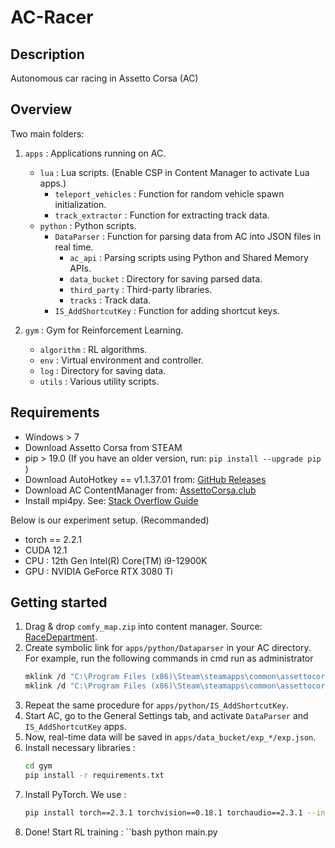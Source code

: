 # AC-Racer

## Description
Autonomous car racing in Assetto Corsa (AC)


## Overview
Two main folders:

1. `apps` : Applications running on AC.
    - `lua` : Lua scripts. (Enable CSP in Content Manager to activate Lua apps.)
        - `teleport_vehicles` : Function for random vehicle spawn initialization.
        - `track_extractor` : Function for extracting track data.
    - `python` : Python scripts.
        - `DataParser` : Function for parsing data from AC into JSON files in real time.
            - `ac_api` : Parsing scripts using Python and Shared Memory APIs.
            - `data_bucket` : Directory for saving parsed data.
            - `third_party` : Third-party libraries.
            - `tracks` : Track data.
        - `IS_AddShortcutKey` : Function for adding shortcut keys.

2. `gym` : Gym for Reinforcement Learning.
    - `algorithm` : RL algorithms.
    - `env` : Virtual environment and controller.
    - `log` : Directory for saving data.
    - `utils` : Various utility scripts.


## Requirements
- Windows > 7
- Download Assetto Corsa from STEAM
- pip > 19.0 (If you have an older version, run:  ```pip install --upgrade pip``` )
- Download AutoHotkey == v1.1.37.01 from: [GitHub Releases](https://github.com/AutoHotkey/AutoHotkey/releases)
- Download AC ContentManager from: [AssettoCorsa.club](https://assettocorsa.club/content-manager.html)
- Install mpi4py. See: [Stack Overflow Guide](https://stackoverflow.com/questions/54615336/how-to-install-mpi4py-on-windows-10-with-msmpi)

Below is our experiment setup. (Recommanded)
- torch == 2.2.1
- CUDA 12.1
- CPU : 12th Gen Intel(R) Core(TM) i9-12900K
- GPU : NVIDIA GeForce RTX 3080 Ti


## Getting started
1. Drag & drop `comfy_map.zip` into content manager. Source: [RaceDepartment](https://www.racedepartment.com/downloads/comfy-map.52623/).
2. Create symbolic link for `apps/python/Dataparser` in your AC directory. For example, run the following commands in cmd run as administrator
    ```bash
    mklink /d "C:\Program Files (x86)\Steam\steamapps\common\assettocorsa\apps\python\DataParser" "C:\Users\User\(your git directory)\AC-Racer\apps\python\DataParser"
    mklink /d "C:\Program Files (x86)\Steam\steamapps\common\assettocorsa\apps\lua\teleport_vehicle" "C:\Users\User\(your git directory)\AC-Racer\apps\lua\teleport_vehicle"
    ```
3. Repeat the same procedure for `apps/python/IS_AddShortcutKey`.
4. Start AC, go to the General Settings tab, and activate `DataParser` and `IS_AddShortcutKey` apps.
5. Now, real-time data will be saved in `apps/data_bucket/exp_*/exp.json`.
6. Install necessary libraries :
    ```bash
    cd gym
    pip install -r requirements.txt
    ```
7. Install PyTorch. We use :
    ```bash
    pip install torch==2.3.1 torchvision==0.18.1 torchaudio==2.3.1 --index-url https://download.pytorch.org/whl/cu121
    ```
8. Done! Start RL training :
    ``bash
    python main.py
    ```